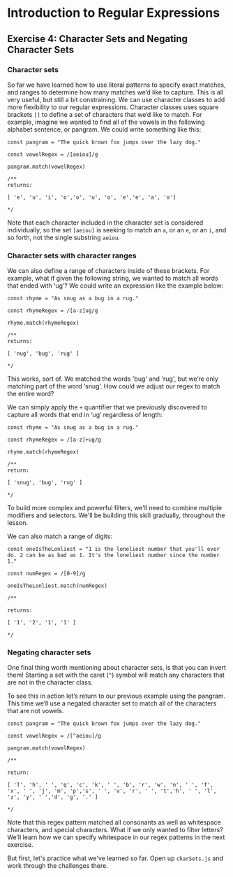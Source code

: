 # Introduction to Regular Expressions

## Exercise 4: Character Sets and Negating Character Sets

### Character sets
So far we have learned how to use literal patterns to specify exact matches, and ranges to determine how many matches we’d like to capture. This is all very useful, but still a bit constraining. We can use character classes to add more flexibility to our regular expressions. Character classes uses square brackets `[]` to define a set of characters that we’d like to match. For example, imagine we wanted to find all of the vowels in the following alphabet sentence, or pangram. We could write something like this:

```
const pangram = "The quick brown fox jumps over the lazy dog."

const vowelRegex = /[aeiou]/g

pangram.match(vowelRegex)

/**
returns:

[ 'e', 'u', 'i', 'o','o', 'u', 'o', 'e','e', 'a', 'o']

*/
```

Note that each character included in the character set is considered individually, so the set `[aeiou]` is seeking to match an `a`, or an `e`, or an `i`, and so forth, not the single substring `aeiou`.

### Character sets with character ranges
We can also define a range of characters inside of these brackets. For example, what if given the following string, we wanted to match all words that ended with ‘ug’? We could write an expression like the example below:

```
const rhyme = "As snug as a bug in a rug."

const rhymeRegex = /[a-z]ug/g

rhyme.match(rhymeRegex)

/**
returns:

[ 'nug', 'bug', 'rug' ]

*/
```

This works, sort of. We matched the words 'bug' and 'rug', but we’re only matching part of the word ‘snug’. How could we adjust our regex to match the entire word?

We can simply apply the `+` quantifier that we previously discovered to capture all words that end in ‘ug’ regardless of length:

```
const rhyme = "As snug as a bug in a rug."

const rhymeRegex = /[a-z]+ug/g

rhyme.match(rhymeRegex)

/**
return:

[ 'snug', 'bug', 'rug' ]

*/
```
To build more complex and powerful filters, we'll need to combine multiple modifiers and selectors. We'll be building this skill gradually, throughout the lesson. 

We can also match a range of digits:
```
const oneIsTheLonliest = "1 is the loneliest number that you'll ever do. 2 can be as bad as 1. It's the loneliest number since the number 1."

const numRegex = /[0-9]/g

oneIsTheLonliest.match(numRegex)

/**

returns:

[ '1', '2', '1', '1' ]

*/
```
### Negating character sets
One final thing worth mentioning about character sets, is that you can invert them! Starting a set with the caret (`^`) symbol will match any characters that are not in the character class.

To see this in action let’s return to our previous example using the pangram. This time we’ll use a negated character set to match all of the characters that are not vowels.

```
const pangram = "The quick brown fox jumps over the lazy dog."

const vowelRegex = /[^aeiou]/g

pangram.match(vowelRegex)

/**

return:

[ 'T', 'h', ' ', 'q', 'c', 'k', ' ', 'b', 'r', 'w', 'n', ' ', 'f', 'x', ' ', 'j', 'm', 'p','s', ' ', 'v', 'r', ' ', 't','h', ' ', 'l', 'z', 'y', ' ','d', 'g', '.' ]

*/
```

Note that this regex pattern matched all consonants as well as whitespace characters, and special characters. What if we only wanted to filter letters? We’ll learn how we can specify whitespace in our regex patterns in the next exercise.

But first, let's practice what we've learned so far. Open up `charSets.js` and work through the challenges there.